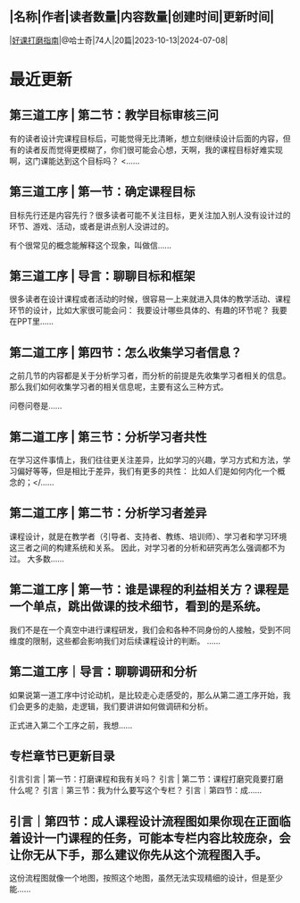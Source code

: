 |名称|作者|读者数量|内容数量|创建时间|更新时间|
---
|[好课打磨指南](https://xiaobot.net/p/hasky_ZSBX?refer=0b133df9-27dc-423b-8101-639049001c13)|@哈士奇|74人|20篇|2023-10-13|2024-07-08|

# 最近更新
## 第三道工序 | 第二节：教学目标审核三问
有的读者设计完课程目标后，可能觉得无比清晰，想立刻继续设计后面的内容，但有的读者反而觉得更模糊了，你们很可能会心想，天啊，我的课程目标好难实现啊，这门课能达到这个目标吗？
<......
## 第三道工序 | 第一节：确定课程目标
目标先行还是内容先行？很多读者可能不关注目标，更关注加入别人没有设计过的环节、游戏、活动，或者是讲点别人没讲过的。

有个很常见的概念能解释这个现象，叫做信......
## 第三道工序 | 导言：聊聊目标和框架
很多读者在设计课程或者活动的时候，很容易一上来就进入具体的教学活动、课程环节的设计，比如大家很可能会问：
我要设计哪些具体的、有趣的环节呢？
我要在PPT里......
## 第二道工序 | 第四节：怎么收集学习者信息？
之前几节的内容都是关于分析学习者，而分析的前提是先收集学习者相关的信息。
那么我们如何收集学习者的相关信息呢，主要有这么三种方式。

问卷问卷是......
## 第二道工序 | 第三节：分析学习者共性

在学习这件事情上，我们往往更关注差异，比如学习的兴趣，学习方式和方法，学习偏好等等，但是相比于差异，我们有更多的共性：
比如人们是如何内化一个概念的；</......
## 第二道工序 | 第二节：分析学习者差异
课程设计，就是在教学者（引导者、支持者、教练、培训师）、学习者和学习环境这三者之间的构建系统和关系。
因此，对学习者的分析和研究再怎么强调都不为过。
大多数......
## 第二道工序 | 第一节：谁是课程的利益相关方？课程是一个单点，跳出做课的技术细节，看到的是系统。
我们不是在一个真空中进行课程研发，我们会和各种不同身份的人接触，受到不同维度的限制，这些都会影响我们对后续课程设计的判断。
......
## 第二道工序｜导言：聊聊调研和分析
如果说第一道工序中讨论动机，是比较走心走感受的，那么从第二道工序开始，我们会更多的走脑，走逻辑，我们要讲讲如何做调研和分析。

正式进入第二个工序之前，我想......
## 专栏章节已更新目录
引言引言 | 第一节：打磨课程和我有关吗？
引言 | 第二节：课程打磨究竟要打磨什么呢？
引言｜第三节：我为什么要写这个专栏？
引言｜第四节：成......
## 引言｜第四节：成人课程设计流程图如果你现在正面临着设计一门课程的任务，可能本专栏内容比较庞杂，会让你无从下手，那么建议你先从这个流程图入手。
这份流程图就像一个地图，按照这个地图，虽然无法实现精细的设计，但是至少能......

